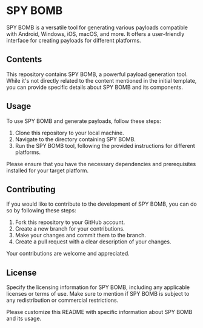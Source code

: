 # SPY BOMB

SPY BOMB is a versatile tool for generating various payloads compatible with Android, Windows, iOS, macOS, and more. It offers a user-friendly interface for creating payloads for different platforms.

## Contents

This repository contains SPY BOMB, a powerful payload generation tool. While it's not directly related to the content mentioned in the initial template, you can provide specific details about SPY BOMB and its components.

## Usage

To use SPY BOMB and generate payloads, follow these steps:

1. Clone this repository to your local machine.
2. Navigate to the directory containing SPY BOMB.
3. Run the SPY BOMB tool, following the provided instructions for different platforms.

Please ensure that you have the necessary dependencies and prerequisites installed for your target platform.

## Contributing

If you would like to contribute to the development of SPY BOMB, you can do so by following these steps:

1. Fork this repository to your GitHub account.
2. Create a new branch for your contributions.
3. Make your changes and commit them to the branch.
4. Create a pull request with a clear description of your changes.

Your contributions are welcome and appreciated.

## License

Specify the licensing information for SPY BOMB, including any applicable licenses or terms of use. Make sure to mention if SPY BOMB is subject to any redistribution or commercial restrictions.

Please customize this README with specific information about SPY BOMB and its usage.
